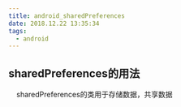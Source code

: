 ```yaml
---
title: android_sharedPreferences
date: 2018.12.22 13:35:34
tags:
  - android
---
```



## sharedPreferences的用法

&nbsp;&nbsp;&nbsp;&nbsp;sharedPreferences的类用于存储数据，共享数据
    
    
  